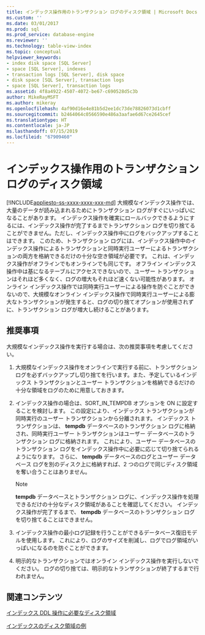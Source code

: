```yaml
---
title: インデックス操作用のトランザクション ログのディスク領域 | Microsoft Docs
ms.custom: ''
ms.date: 03/01/2017
ms.prod: sql
ms.prod_service: database-engine
ms.reviewer: ''
ms.technology: table-view-index
ms.topic: conceptual
helpviewer_keywords:
- index disk space [SQL Server]
- space [SQL Server], indexes
- transaction logs [SQL Server], disk space
- disk space [SQL Server], transaction logs
- space [SQL Server], transaction logs
ms.assetid: 4f8a4922-4507-4072-be67-c690528d5c3b
author: MikeRayMSFT
ms.author: mikeray
ms.openlocfilehash: 4af90d16e4e81b5d2ee1dc73de78826073d1cbff
ms.sourcegitcommit: b2464064c0566590e486a3aafae6d67ce2645cef
ms.translationtype: HT
ms.contentlocale: ja-JP
ms.lasthandoff: 07/15/2019
ms.locfileid: "67909460"
---
```

# <a name="transaction-log-disk-space-for-index-operations"></a>インデックス操作用のトランザクション ログのディスク領域
[!INCLUDE[appliesto-ss-xxxx-xxxx-xxx-md](../../includes/appliesto-ss-xxxx-xxxx-xxx-md.md)]
  大規模なインデックス操作では、大量のデータが読み込まれるためにトランザクション ログがすぐにいっぱいになることがあります。 インデックス操作を確実にロールバックできるようにするには、インデックス操作が完了するまでトランザクション ログを切り捨てることができません。ただし、インデックス操作中にログをバックアップすることはできます。 このため、トランザクション ログには、インデックス操作中のインデックス操作によるトランザクションと同時実行ユーザーによるトランザクションの両方を格納できるだけの十分な空き領域が必要です。 これは、インデックス操作がオフラインでもオンラインでも同じです。 オフライン インデックス操作中は基になるテーブルにアクセスできないので、ユーザー トランザクションはそれほど多くなく、ログの増大もそれほど速くない可能性があります。 オンライン インデックス操作では同時実行ユーザーによる操作を防ぐことができないので、大規模なオンライン インデックス操作で同時実行ユーザーによる膨大なトランザクションが発生すると、ログの切り捨てオプションが使用されずに、トランザクション ログが増大し続けることがあります。  
  
## <a name="recommendations"></a>推奨事項  
 大規模なインデックス操作を実行する場合は、次の推奨事項を考慮してください。  
  
1.  大規模なインデックス操作をオンラインで実行する前に、トランザクション ログを必ずバックアップし切り捨てを行います。また、予定しているインデックス トランザクションとユーザー トランザクションを格納できるだけの十分な領域をログのために用意しておきます。  
  
2.  インデックス操作の場合は、SORT_IN_TEMPDB オプションを ON に設定することを検討します。 この設定により、インデックス トランザクションが同時実行のユーザー トランザクションから分離されます。 インデックス トランザクションは、 **tempdb** データベースのトランザクション ログに格納され、同時実行ユーザー トランザクションはユーザー データベースのトランザクション ログに格納されます。 これにより、ユーザー データベースのトランザクション ログをインデックス操作中に必要に応じて切り捨てられるようになります。 さらに、 **tempdb** データベースのログとユーザー データベース ログを別のディスク上に格納すれば、2 つのログで同じディスク領域を奪い合うことはありません。  
  
    > [!NOTE]  
    >  **tempdb** データベースとトランザクション ログに、インデックス操作を処理できるだけの十分なディスク領域があることを確認してください。 インデックス操作が完了するまで、 **tempdb** データベースのトランザクション ログを切り捨てることはできません。  
  
3.  インデックス操作の最小ログ記録を行うことができるデータベース復旧モデルを使用します。 これにより、ログのサイズを削減し、ログでログ領域がいっぱいになるのを防ぐことができます。  
  
4.  明示的なトランザクションではオンライン インデックス操作を実行しないでください。 ログの切り捨ては、明示的なトランザクションが終了するまで行われません。  
  
## <a name="related-content"></a>関連コンテンツ  
 [インデックス DDL 操作に必要なディスク領域](../../relational-databases/indexes/disk-space-requirements-for-index-ddl-operations.md)  
  
 [インデックスのディスク領域の例](../../relational-databases/indexes/index-disk-space-example.md)  
  
  
